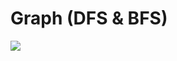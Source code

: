 # Graph (DFS & BFS)

![](https://github.com/kajj8808/kmu-data-structure-couse/assets/71279997/bdd547f4-fa9a-471b-86c0-a9c1824b489d)
